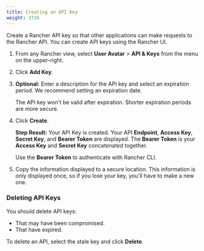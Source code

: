 ```yaml
---
title: Creating an API Key
weight: 3726
---
```


Create a Rancher API key so that other applications can make requests to the Rancher API. You can create API keys using the Rancher UI.

1. From any Rancher view, select **User Avatar** > **API & Keys** from the menu on the upper-right.

2. Click **Add Key**.

3. **Optional:** Enter a description for the API key and select an expiration period. We recommend setting an expiration date.

    The API key won't be valid after expiration. Shorter expiration periods are more secure.

4. Click **Create**.

    **Step Result:** Your API Key is created. Your API **Endpoint**, **Access Key**, **Secret Key**, and **Bearer Token** are displayed. The **Bearer Token** is your **Access Key** and **Secret Key** concatenated together.

    Use the **Bearer Token** to authenticate with Rancher CLI.

5. Copy the information displayed to a secure location. This information is only displayed once, so if you lose your key, you'll have to make a new one.

### Deleting API Keys

You should delete API keys:

- That may have been compromised.
- That have expired.

To delete an API, select the stale key and click **Delete**.
